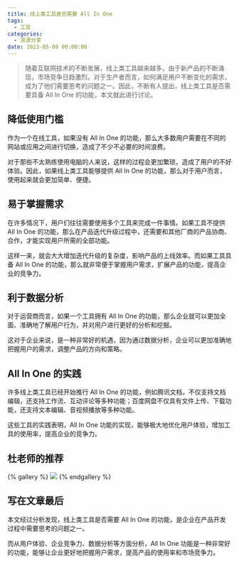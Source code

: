```yaml
---
title: 线上类工具是否需要 All In One
tags:
  - 工具
categories:
  - 资源分享
date: 2023-05-08 00:00:00
---
```


> 随着互联网技术的不断发展，线上类工具越来越多，由于新产品的不断涌现，市场竞争日趋激烈。对于生产者而言，如何满足用户不断变化的需求，成为了他们需要思考的问题之一。因此，不断有人提出，线上类工具是否需要具备 All In One 的功能，本文就此进行讨论。

<!-- more -->

## 降低使用门槛

作为一个在线工具，如果没有 All In One 的功能，那么大多数用户需要在不同的网站或应用之间进行切换，造成了不少不必要的时间浪费。

对于那些不太熟练使用电脑的人来说，这样的过程会更加繁琐，造成了用户的不好体验。因此，如果线上类工具能够提供 All In One 的功能，那么对于用户而言，使用起来就会更加简单、便捷。

## 易于掌握需求

在许多情况下，用户们往往需要使用多个工具来完成一件事情。如果工具不提供 All In One 的功能，那么在产品迭代升级过程中，还需要和其他厂商的产品协商、合作，才能实现用户所需的全部功能。

这样一来，就会大大增加迭代升级的复杂度，影响产品的上线效率。而如果工具具备 All In One 的功能，那么就非常便于掌握用户需求，扩展产品的功能，提高企业的竞争力。

## 利于数据分析

对于运营商而言，如果一个工具拥有 All In One 的功能，那么企业就可以更加全面、准确地了解用户行为，并对用户进行更好的分析和挖掘。

这对于企业来说，是一种非常好的机遇，因为通过数据分析，企业可以更加准确地把握用户的需求，调整产品的方向和策略。

## All In One 的实践

许多线上类工具已经开始推行 All In One 的功能，例如腾讯文档，不仅支持文档编辑，还支持工作流、互动评论等多种功能；百度网盘不仅具有文件上传、下载功能，还支持文本编辑、音视频播放等多种功能。

这些工具的实践表明，All In One 功能的实现，能够极大地优化用户体验，增加工具的使用率，提高企业的竞争力。

## 杜老师的推荐

{% gallery %}
![](https://cdn.dusays.com/2023/05/583-1.jpg)
{% endgallery %}

## 写在文章最后

本文经过分析发现，线上类工具是否需要 All In One 的功能，是企业在产品开发过程中需要思考的问题之一。

而从用户体验、企业竞争力、数据分析等方面分析，All In One 功能是一种非常好的功能，能够让企业更好地把握用户需求，提高产品的使用率和市场竞争力。
